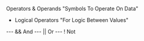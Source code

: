 Operators & Operands
  "Symbols To Operate On Data"

  - Logical Operators
  "For Logic Between Values"

  --- && And
  --- || Or
  --- ! Not